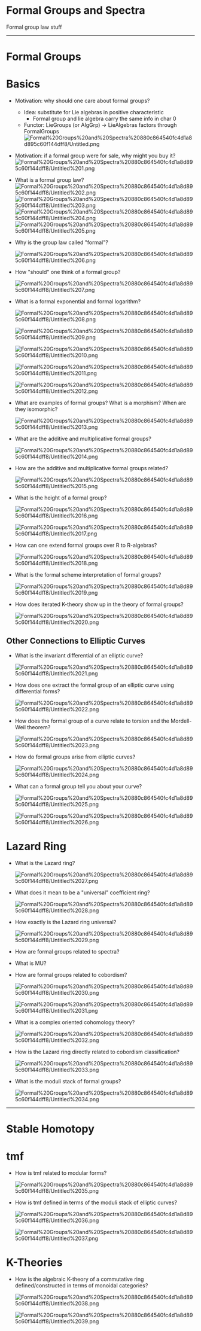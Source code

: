 # Formal Groups and Spectra

Formal group law stuff

[](https://math.mit.edu/juvitop/pastseminars/notes_2020_Spring/Levy.pdf)

[](http://people.math.harvard.edu/~lurie/papers/survey.pdf)

---

# Formal Groups

# Basics

- Motivation: why should one care about formal groups?
    - Idea: substitute for Lie algebras in positive characteristic
        - Formal group and lie algebra carry the same info in char 0
    - Functor: LieGroups (or AlgGrp) → LieAlgebras factors through FormalGroups
		![Formal%20Groups%20and%20Spectra%20880c864540fc4d1a8d895c60f144dff8/Untitled.png](Formal%20Groups%20and%20Spectra%20880c864540fc4d1a8d895c60f144dff8/Untitled.png)
- Motivation: if a formal group were for sale, why might you buy it?
    ![Formal%20Groups%20and%20Spectra%20880c864540fc4d1a8d895c60f144dff8/Untitled%201.png](Formal%20Groups%20and%20Spectra%20880c864540fc4d1a8d895c60f144dff8/Untitled%201.png)
- What is a formal group law?
    ![Formal%20Groups%20and%20Spectra%20880c864540fc4d1a8d895c60f144dff8/Untitled%202.png](Formal%20Groups%20and%20Spectra%20880c864540fc4d1a8d895c60f144dff8/Untitled%202.png)
    ![Formal%20Groups%20and%20Spectra%20880c864540fc4d1a8d895c60f144dff8/Untitled%203.png](Formal%20Groups%20and%20Spectra%20880c864540fc4d1a8d895c60f144dff8/Untitled%203.png)
    ![Formal%20Groups%20and%20Spectra%20880c864540fc4d1a8d895c60f144dff8/Untitled%204.png](Formal%20Groups%20and%20Spectra%20880c864540fc4d1a8d895c60f144dff8/Untitled%204.png)
    ![Formal%20Groups%20and%20Spectra%20880c864540fc4d1a8d895c60f144dff8/Untitled%205.png](Formal%20Groups%20and%20Spectra%20880c864540fc4d1a8d895c60f144dff8/Untitled%205.png)

- Why is the group law called "formal"?

    ![Formal%20Groups%20and%20Spectra%20880c864540fc4d1a8d895c60f144dff8/Untitled%206.png](Formal%20Groups%20and%20Spectra%20880c864540fc4d1a8d895c60f144dff8/Untitled%206.png)

- How "should" one think of a formal group?

    ![Formal%20Groups%20and%20Spectra%20880c864540fc4d1a8d895c60f144dff8/Untitled%207.png](Formal%20Groups%20and%20Spectra%20880c864540fc4d1a8d895c60f144dff8/Untitled%207.png)

- What is a formal exponential and formal logarithm?

    ![Formal%20Groups%20and%20Spectra%20880c864540fc4d1a8d895c60f144dff8/Untitled%208.png](Formal%20Groups%20and%20Spectra%20880c864540fc4d1a8d895c60f144dff8/Untitled%208.png)

    ![Formal%20Groups%20and%20Spectra%20880c864540fc4d1a8d895c60f144dff8/Untitled%209.png](Formal%20Groups%20and%20Spectra%20880c864540fc4d1a8d895c60f144dff8/Untitled%209.png)

    ![Formal%20Groups%20and%20Spectra%20880c864540fc4d1a8d895c60f144dff8/Untitled%2010.png](Formal%20Groups%20and%20Spectra%20880c864540fc4d1a8d895c60f144dff8/Untitled%2010.png)

    ![Formal%20Groups%20and%20Spectra%20880c864540fc4d1a8d895c60f144dff8/Untitled%2011.png](Formal%20Groups%20and%20Spectra%20880c864540fc4d1a8d895c60f144dff8/Untitled%2011.png)

    ![Formal%20Groups%20and%20Spectra%20880c864540fc4d1a8d895c60f144dff8/Untitled%2012.png](Formal%20Groups%20and%20Spectra%20880c864540fc4d1a8d895c60f144dff8/Untitled%2012.png)

- What are examples of formal groups? What is a morphism? When are they isomorphic?

    ![Formal%20Groups%20and%20Spectra%20880c864540fc4d1a8d895c60f144dff8/Untitled%2013.png](Formal%20Groups%20and%20Spectra%20880c864540fc4d1a8d895c60f144dff8/Untitled%2013.png)

- What are the additive and multiplicative formal groups?

    ![Formal%20Groups%20and%20Spectra%20880c864540fc4d1a8d895c60f144dff8/Untitled%2014.png](Formal%20Groups%20and%20Spectra%20880c864540fc4d1a8d895c60f144dff8/Untitled%2014.png)

- How are the additive and multiplicative formal groups related?

    ![Formal%20Groups%20and%20Spectra%20880c864540fc4d1a8d895c60f144dff8/Untitled%2015.png](Formal%20Groups%20and%20Spectra%20880c864540fc4d1a8d895c60f144dff8/Untitled%2015.png)

- What is the height of a formal group?

    ![Formal%20Groups%20and%20Spectra%20880c864540fc4d1a8d895c60f144dff8/Untitled%2016.png](Formal%20Groups%20and%20Spectra%20880c864540fc4d1a8d895c60f144dff8/Untitled%2016.png)

    ![Formal%20Groups%20and%20Spectra%20880c864540fc4d1a8d895c60f144dff8/Untitled%2017.png](Formal%20Groups%20and%20Spectra%20880c864540fc4d1a8d895c60f144dff8/Untitled%2017.png)

- How can one extend formal groups over R to R-algebras?

    ![Formal%20Groups%20and%20Spectra%20880c864540fc4d1a8d895c60f144dff8/Untitled%2018.png](Formal%20Groups%20and%20Spectra%20880c864540fc4d1a8d895c60f144dff8/Untitled%2018.png)

- What is the formal scheme interpretation of formal groups?

    ![Formal%20Groups%20and%20Spectra%20880c864540fc4d1a8d895c60f144dff8/Untitled%2019.png](Formal%20Groups%20and%20Spectra%20880c864540fc4d1a8d895c60f144dff8/Untitled%2019.png)

- How does iterated K-theory show up in the theory of formal groups?

    ![Formal%20Groups%20and%20Spectra%20880c864540fc4d1a8d895c60f144dff8/Untitled%2020.png](Formal%20Groups%20and%20Spectra%20880c864540fc4d1a8d895c60f144dff8/Untitled%2020.png)

## Other Connections to Elliptic Curves

- What is the invariant differential of an elliptic curve?

    ![Formal%20Groups%20and%20Spectra%20880c864540fc4d1a8d895c60f144dff8/Untitled%2021.png](Formal%20Groups%20and%20Spectra%20880c864540fc4d1a8d895c60f144dff8/Untitled%2021.png)

- How does one extract the formal group of an elliptic curve using differential forms?

    ![Formal%20Groups%20and%20Spectra%20880c864540fc4d1a8d895c60f144dff8/Untitled%2022.png](Formal%20Groups%20and%20Spectra%20880c864540fc4d1a8d895c60f144dff8/Untitled%2022.png)

- How does the formal group of a curve relate to torsion and the Mordell-Weil theorem?

    ![Formal%20Groups%20and%20Spectra%20880c864540fc4d1a8d895c60f144dff8/Untitled%2023.png](Formal%20Groups%20and%20Spectra%20880c864540fc4d1a8d895c60f144dff8/Untitled%2023.png)

- How do formal groups arise from elliptic curves?

    ![Formal%20Groups%20and%20Spectra%20880c864540fc4d1a8d895c60f144dff8/Untitled%2024.png](Formal%20Groups%20and%20Spectra%20880c864540fc4d1a8d895c60f144dff8/Untitled%2024.png)

- What can a formal group tell you about your curve?

    ![Formal%20Groups%20and%20Spectra%20880c864540fc4d1a8d895c60f144dff8/Untitled%2025.png](Formal%20Groups%20and%20Spectra%20880c864540fc4d1a8d895c60f144dff8/Untitled%2025.png)

    ![Formal%20Groups%20and%20Spectra%20880c864540fc4d1a8d895c60f144dff8/Untitled%2026.png](Formal%20Groups%20and%20Spectra%20880c864540fc4d1a8d895c60f144dff8/Untitled%2026.png)

# Lazard Ring

- What is the Lazard ring?

    ![Formal%20Groups%20and%20Spectra%20880c864540fc4d1a8d895c60f144dff8/Untitled%2027.png](Formal%20Groups%20and%20Spectra%20880c864540fc4d1a8d895c60f144dff8/Untitled%2027.png)

- What does it mean to be a "universal" coefficient ring?

    ![Formal%20Groups%20and%20Spectra%20880c864540fc4d1a8d895c60f144dff8/Untitled%2028.png](Formal%20Groups%20and%20Spectra%20880c864540fc4d1a8d895c60f144dff8/Untitled%2028.png)

- How exactly is the Lazard ring universal?

    ![Formal%20Groups%20and%20Spectra%20880c864540fc4d1a8d895c60f144dff8/Untitled%2029.png](Formal%20Groups%20and%20Spectra%20880c864540fc4d1a8d895c60f144dff8/Untitled%2029.png)

- How are formal groups related to spectra?
- What is MU?
- How are formal groups related to cobordism?

    ![Formal%20Groups%20and%20Spectra%20880c864540fc4d1a8d895c60f144dff8/Untitled%2030.png](Formal%20Groups%20and%20Spectra%20880c864540fc4d1a8d895c60f144dff8/Untitled%2030.png)

    ![Formal%20Groups%20and%20Spectra%20880c864540fc4d1a8d895c60f144dff8/Untitled%2031.png](Formal%20Groups%20and%20Spectra%20880c864540fc4d1a8d895c60f144dff8/Untitled%2031.png)

- What is a complex oriented cohomology theory?

    ![Formal%20Groups%20and%20Spectra%20880c864540fc4d1a8d895c60f144dff8/Untitled%2032.png](Formal%20Groups%20and%20Spectra%20880c864540fc4d1a8d895c60f144dff8/Untitled%2032.png)

- How is the Lazard ring directly related to cobordism classification?

    ![Formal%20Groups%20and%20Spectra%20880c864540fc4d1a8d895c60f144dff8/Untitled%2033.png](Formal%20Groups%20and%20Spectra%20880c864540fc4d1a8d895c60f144dff8/Untitled%2033.png)

- What is the moduli stack of formal groups?

    ![Formal%20Groups%20and%20Spectra%20880c864540fc4d1a8d895c60f144dff8/Untitled%2034.png](Formal%20Groups%20and%20Spectra%20880c864540fc4d1a8d895c60f144dff8/Untitled%2034.png)

---

# Stable Homotopy

# tmf

- How is tmf related to modular forms?

    ![Formal%20Groups%20and%20Spectra%20880c864540fc4d1a8d895c60f144dff8/Untitled%2035.png](Formal%20Groups%20and%20Spectra%20880c864540fc4d1a8d895c60f144dff8/Untitled%2035.png)

- How is tmf defined in terms of the moduli stack of elliptic curves?

    ![Formal%20Groups%20and%20Spectra%20880c864540fc4d1a8d895c60f144dff8/Untitled%2036.png](Formal%20Groups%20and%20Spectra%20880c864540fc4d1a8d895c60f144dff8/Untitled%2036.png)

    ![Formal%20Groups%20and%20Spectra%20880c864540fc4d1a8d895c60f144dff8/Untitled%2037.png](Formal%20Groups%20and%20Spectra%20880c864540fc4d1a8d895c60f144dff8/Untitled%2037.png)

# K-Theories

- How is the algebraic K-theory of a commutative ring defined/constructed in terms of monoidal categories?

    ![Formal%20Groups%20and%20Spectra%20880c864540fc4d1a8d895c60f144dff8/Untitled%2038.png](Formal%20Groups%20and%20Spectra%20880c864540fc4d1a8d895c60f144dff8/Untitled%2038.png)

    ![Formal%20Groups%20and%20Spectra%20880c864540fc4d1a8d895c60f144dff8/Untitled%2039.png](Formal%20Groups%20and%20Spectra%20880c864540fc4d1a8d895c60f144dff8/Untitled%2039.png)